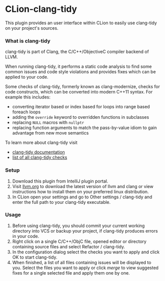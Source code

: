 # CLion-clang-tidy #

This plugin provides an user interface within CLion to easily use clang-tidy
on your project's sources.

### What is clang-tidy ###

clang-tidy is part of Clang, the C/C++/ObjectiveC compiler backend of LLVM.

When running clang-tidy, it performs a static code analysis to find some
common issues and code style violations and provides fixes which can be applied
to your code.

Some checks of clang-tidy, formerly known as clang-modernize, checks for
code constructs, which can be converted into modern C++11 syntax. For example
this includes:

* converting iterator based or index based for loops into range based
foreach loops
* adding the `override` keyword to overridden functions in subclasses
* replacing `NULL` macros with `nullptr`
* replacing function arguments to match the pass-by-value idiom to
gain advantage from new move semantics

To learn more about clang-tidy visit

* [clang-tidy documentation](http://clang.llvm.org/extra/clang-tidy/)
* [list of all clang-tidy checks](http://clang.llvm.org/extra/clang-tidy/checks/list.html)

### Setup ###

1. Download this plugin from IntelliJ plugin portal.
2. Visit [llvm.org](http://llvm.org) to download the latest version of llvm and clang
   or view instructions how to install them on your preferred linux distribution.
3. In CLion open your settings and go to Other settings / clang-tidy and enter the
   full path to your clang-tidy executable.

### Usage ###
1. Before using clang-tidy, you should commit your current working directory
   into VCS or backup your project, if clang-tidy produces errors in your code.
2. Right click on a single C/C++/ObjC file, opened editor or directory containing
   source files and select Refactor / clang-tidy.
3. In the configuration dialog select the checks you want to apply and click OK
   to start clang-tidy.
4. When finished, a list of all files containing issues will be displayed to you.
   Select the files you want to apply or click *merge* to view suggested fixes
   for a single selected file and apply them one by one.